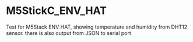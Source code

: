 # M5StickC_ENV_HAT
Test for M5Stack ENV HAT, showing temperature and humidity from DHT12 sensor.
there is also output from JSON to serial port
